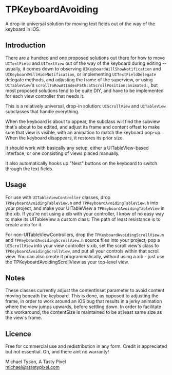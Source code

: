 TPKeyboardAvoiding
==================

A drop-in universal solution for moving text fields out of the way of the keyboard in iOS.

Introduction
------------

There are a hundred and one proposed solutions out there for how to move `UITextField` and `UITextView` out of the way of the keyboard during editing -- usually, it comes down to observing `UIKeyboardWillShowNotification` and `UIKeyboardWillHideNotification`, or implementing `UITextFieldDelegate` delegate methods, and adjusting the frame of the superview, or using `UITableView`'s `scrollToRowAtIndexPath:atScrollPosition:animated:`, but most proposed solutions tend to be quite DIY, and have to be implemented for each view controller that needs it.

This is a relatively universal, drop-in solution: `UIScrollView` and `UITableView` subclasses that handle everything.

When the keyboard is about to appear, the subclass will find the subview that's about to be edited, and adjust its frame and content offset to make sure that view is visible, with an animation to match the keyboard pop-up. When the keyboard disappears, it restores its prior size.

It should work with basically any setup, either a UITableView-based interface, or one consisting of views placed manually.

It also automatically hooks up "Next" buttons on the keyboard to switch through the text fields.

Usage
-----

For use with `UITableViewController` classes, drop `TPKeyboardAvoidingTableView.m` and `TPKeyboardAvoidingTableView.h` into your project, and make your UITableView a `TPKeyboardAvoidingTableView` in the xib.  If you're not using a xib with your controller, I know of no easy way to make its UITableView a custom class: The path of least resistance is to create a xib for it.

For non-UITableViewControllers, drop the `TPKeyboardAvoidingScrollView.m` and `TPKeyboardAvoidingScrollView.h` source files into your project, pop a `UIScrollView` into your view controller's xib, set the scroll view's class to `TPKeyboardAvoidingScrollView`, and put all your controls within that scroll view.  You can also create it programmatically, without using a xib - just use the TPKeyboardAvoidingScrollView as your top-level view.

Notes
-----

These classes currently adjust the contentInset parameter to avoid content moving beneath the keyboard.  This is done, as opposed to adjusting the frame, in order to work around an iOS bug that results in a jerky animation where the view jumps upwards, before settling down.  In order to facilitate this workaround, the contentSize is maintained to be at least same size as the view's frame.

Licence
-------

Free for commercial use and redistribution in any form.  Credit is appreciated but not essential.  Oh, and there aint no warranty!

Michael Tyson, A Tasty Pixel  
michael@atastypixel.com